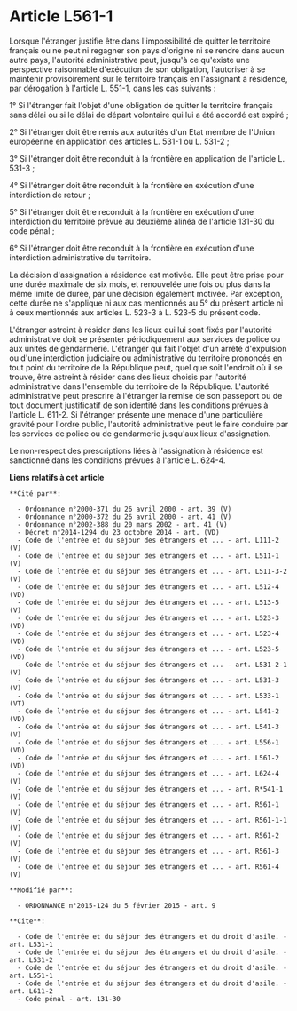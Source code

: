 # Article L561-1

Lorsque l'étranger justifie être dans l'impossibilité de quitter le territoire français ou ne peut ni regagner son pays
d'origine ni se rendre dans aucun autre pays, l'autorité administrative peut, jusqu'à ce qu'existe une perspective
raisonnable d'exécution de son obligation, l'autoriser à se maintenir provisoirement sur le territoire français en
l'assignant à résidence, par dérogation à l'article L. 551-1, dans les cas suivants : 

1° Si l'étranger fait l'objet d'une obligation de quitter le territoire français sans délai ou si le délai de départ
volontaire qui lui a été accordé est expiré ; 

2° Si l'étranger doit être remis aux autorités d'un Etat membre de l'Union européenne en application des articles L. 531-1 ou
L. 531-2 ; 

3° Si l'étranger doit être reconduit à la frontière en application de l'article L. 531-3 ; 

4° Si l'étranger doit être reconduit à la frontière en exécution d'une interdiction de retour ; 

5° Si l'étranger doit être reconduit à la frontière en exécution d'une interdiction du territoire prévue au deuxième alinéa
de l'article 131-30 du code pénal ;

6° Si l'étranger doit être reconduit à la frontière en exécution d'une interdiction administrative du territoire. 

La décision d'assignation à résidence est motivée. Elle peut être prise pour une durée maximale de six mois, et renouvelée
une fois ou plus dans la même limite de durée, par une décision également motivée. Par exception, cette durée ne s'applique
ni aux cas mentionnés au 5° du présent article ni à ceux mentionnés aux articles L. 523-3 à L. 523-5 du présent code. 

L'étranger astreint à résider dans les lieux qui lui sont fixés par l'autorité administrative doit se présenter
périodiquement aux services de police ou aux unités de gendarmerie. L'étranger qui fait l'objet d'un arrêté d'expulsion ou
d'une interdiction judiciaire ou administrative du territoire prononcés en tout point du territoire de la République peut,
quel que soit l'endroit où il se trouve, être astreint à résider dans des lieux choisis par l'autorité administrative dans
l'ensemble du territoire de la République. L'autorité administrative peut prescrire à l'étranger la remise de son passeport
ou de tout document justificatif de son identité dans les conditions prévues à l'article L. 611-2. Si l'étranger présente une
menace d'une particulière gravité pour l'ordre public, l'autorité administrative peut le faire conduire par les services de
police ou de gendarmerie jusqu'aux lieux d'assignation. 

Le non-respect des prescriptions liées à l'assignation à résidence est sanctionné dans les conditions prévues à l'article L.
624-4.

**Liens relatifs à cet article**

	**Cité par**:

	  - Ordonnance n°2000-371 du 26 avril 2000 - art. 39 (V)
	  - Ordonnance n°2000-372 du 26 avril 2000 - art. 41 (V)
	  - Ordonnance n°2002-388 du 20 mars 2002 - art. 41 (V)
	  - Décret n°2014-1294 du 23 octobre 2014 - art. (VD)
	  - Code de l'entrée et du séjour des étrangers et ... - art. L111-2 (V)
	  - Code de l'entrée et du séjour des étrangers et ... - art. L511-1 (V)
	  - Code de l'entrée et du séjour des étrangers et ... - art. L511-3-2 (V)
	  - Code de l'entrée et du séjour des étrangers et ... - art. L512-4 (VD)
	  - Code de l'entrée et du séjour des étrangers et ... - art. L513-5 (V)
	  - Code de l'entrée et du séjour des étrangers et ... - art. L523-3 (VD)
	  - Code de l'entrée et du séjour des étrangers et ... - art. L523-4 (VD)
	  - Code de l'entrée et du séjour des étrangers et ... - art. L523-5 (VD)
	  - Code de l'entrée et du séjour des étrangers et ... - art. L531-2-1 (V)
	  - Code de l'entrée et du séjour des étrangers et ... - art. L531-3 (V)
	  - Code de l'entrée et du séjour des étrangers et ... - art. L533-1 (VT)
	  - Code de l'entrée et du séjour des étrangers et ... - art. L541-2 (VD)
	  - Code de l'entrée et du séjour des étrangers et ... - art. L541-3 (V)
	  - Code de l'entrée et du séjour des étrangers et ... - art. L556-1 (VD)
	  - Code de l'entrée et du séjour des étrangers et ... - art. L561-2 (VD)
	  - Code de l'entrée et du séjour des étrangers et ... - art. L624-4 (V)
	  - Code de l'entrée et du séjour des étrangers et ... - art. R*541-1 (V)
	  - Code de l'entrée et du séjour des étrangers et ... - art. R561-1 (V)
	  - Code de l'entrée et du séjour des étrangers et ... - art. R561-1-1 (V)
	  - Code de l'entrée et du séjour des étrangers et ... - art. R561-2 (V)
	  - Code de l'entrée et du séjour des étrangers et ... - art. R561-3 (V)
	  - Code de l'entrée et du séjour des étrangers et ... - art. R561-4 (V)

	**Modifié par**:

	  - ORDONNANCE n°2015-124 du 5 février 2015 - art. 9

	**Cite**:

	  - Code de l'entrée et du séjour des étrangers et du droit d'asile. - art. L531-1
	  - Code de l'entrée et du séjour des étrangers et du droit d'asile. - art. L531-2
	  - Code de l'entrée et du séjour des étrangers et du droit d'asile. - art. L551-1
	  - Code de l'entrée et du séjour des étrangers et du droit d'asile. - art. L611-2
	  - Code pénal - art. 131-30
